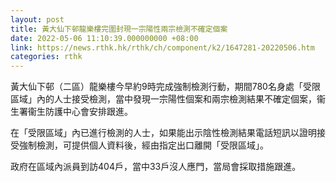 ```yaml
---
layout: post
title: 黃大仙下邨龍樂樓完圍封現一宗陽性兩宗檢測不確定個案
date: 2022-05-06 11:10:39.000000000 +08:00
link: https://news.rthk.hk/rthk/ch/component/k2/1647281-20220506.htm
categories: rthk
---
```


黃大仙下邨（二區）龍樂樓今早約9時完成強制檢測行動，期間780名身處「受限區域」內的人士接受檢測，當中發現一宗陽性個案和兩宗檢測結果不確定個案，衞生署衞生防護中心會安排跟進。

在「受限區域」內已進行檢測的人士，如果能出示陰性檢測結果電話短訊以證明接受強制檢測，可提供個人資料後，經由指定出口離開「受限區域」。

政府在區域內派員到訪404戶，當中33戶沒人應門，當局會採取措施跟進。
